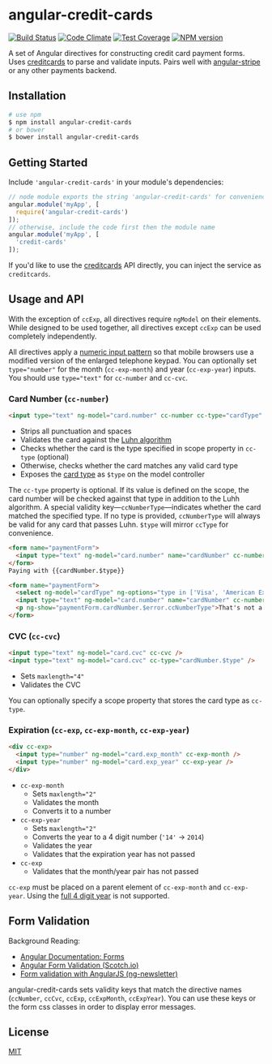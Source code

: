 angular-credit-cards
====================

[![Build Status](https://travis-ci.org/bendrucker/angular-credit-cards.svg?branch=master)](https://travis-ci.org/bendrucker/angular-credit-cards) [![Code Climate](https://codeclimate.com/github/bendrucker/angular-credit-cards/badges/gpa.svg)](https://codeclimate.com/github/bendrucker/angular-credit-cards) [![Test Coverage](https://codeclimate.com/github/bendrucker/angular-credit-cards/badges/coverage.svg)](https://codeclimate.com/github/bendrucker/angular-credit-cards) [![NPM version](https://badge.fury.io/js/angular-credit-cards.svg)](http://badge.fury.io/js/angular-credit-cards)

A set of Angular directives for constructing credit card payment forms. Uses [creditcards](https://www.npmjs.org/package/creditcards) to parse and validate inputs. Pairs well with [angular-stripe](https://www.npmjs.org/package/angular-stripe) or any other payments backend.

## Installation
```bash
# use npm
$ npm install angular-credit-cards
# or bower
$ bower install angular-credit-cards
```

## Getting Started

Include `'angular-credit-cards'` in your module's dependencies:

```js
// node module exports the string 'angular-credit-cards' for convenience
angular.module('myApp', [
  require('angular-credit-cards')
]);
// otherwise, include the code first then the module name
angular.module('myApp', [
  'credit-cards'
]);
```

If you'd like to use the [creditcards](https://www.npmjs.org/package/creditcards) API directly, you can inject the service as `creditcards`.

## Usage and API

With the exception of `ccExp`, all directives require `ngModel` on their elements. While designed to be used together, all directives except `ccExp` can be used completely independently. 

All directives apply a [numeric input pattern](http://bradfrostweb.com/blog/mobile/better-numerical-inputs-for-mobile-forms/) so that mobile browsers use a modified version of the enlarged telephone keypad. You can optionally set `type="number"` for the month (`cc-exp-month`) and year (`cc-exp-year`) inputs. You should use `type="text"` for `cc-number` and `cc-cvc`.

### Card Number (`cc-number`)

```html
<input type="text" ng-model="card.number" cc-number cc-type="cardType" />
```

* Strips all punctuation and spaces
* Validates the card against the [Luhn algorithm](http://en.wikipedia.org/wiki/Luhn_algorithm)
* Checks whether the card is the type specified in scope property in `cc-type` (optional)
* Otherwise, checks whether the card matches any valid card type
* Exposes the [card type](https://github.com/bendrucker/creditcards/blob/master/README.md#cardtypenumber---string) as `$type` on the model controller

The `cc-type` property is optional. If its value is defined on the scope, the card number will be checked against that type in addition to the Luhh algorithm. A special validity key—`ccNumberType`—indicates whether the card matched the specified type. If no type is provided, `ccNumberType` will always be valid for any card that passes Luhn. `$type` will mirror `ccType` for convenience. 

```html
<form name="paymentForm">
  <input type="text" ng-model="card.number" name="cardNumber" cc-number />
</form>
Paying with {{cardNumber.$type}}
```

```html
<form name="paymentForm">
  <select ng-model="cardType" ng-options="type in ['Visa', 'American Express', 'MasterCard']"></select>
  <input type="text" ng-model="card.number" name="cardNumber" cc-number cc-type="cardType" />
  <p ng-show="paymentForm.cardNumber.$error.ccNumberType">That's not a valid {{cardType}}</p>
</form>
```

### CVC (`cc-cvc`)

```html
<input type="text" ng-model="card.cvc" cc-cvc />
<input type="text" ng-model="card.cvc" cc-type="cardNumber.$type" />
```

* Sets `maxlength="4"`
* Validates the CVC

You can optionally specify a scope property that stores the card type as `cc-type`.

### Expiration (`cc-exp`, `cc-exp-month`, `cc-exp-year`)

```html
<div cc-exp>
  <input type="number" ng-model="card.exp_month" cc-exp-month />
  <input type="number" ng-model="card.exp_year" cc-exp-year />
</div>
```

* `cc-exp-month`
  * Sets `maxlength="2"`
  * Validates the month
  * Converts it to a number
* `cc-exp-year`
  * Sets `maxlength="2"`
  * Converts the year to a 4 digit number (`'14'` -> `2014`)
  * Validates the year
  * Validates that the expiration year has not passed
* `cc-exp`
  * Validates that the month/year pair has not passed

`cc-exp` must be placed on a parent element of `cc-exp-month` and `cc-exp-year`. Using the [full 4 digit year](https://github.com/bendrucker/angular-credit-cards/issues/9) is not supported.

## Form Validation

Background Reading: 
* [Angular Documentation: Forms](https://docs.angularjs.org/guide/forms)
* [Angular Form Validation (Scotch.io)](http://scotch.io/tutorials/javascript/angularjs-form-validation)
* [Form validation with AngularJS (ng-newsletter)](http://www.ng-newsletter.com/posts/validations.html)

angular-credit-cards sets validity keys that match the directive names (`ccNumber`, `ccCvc`, `ccExp`, `ccExpMonth`, `ccExpYear`). You can use these keys or the form css classes in order to display error messages.

## License

[MIT](LICENSE)
